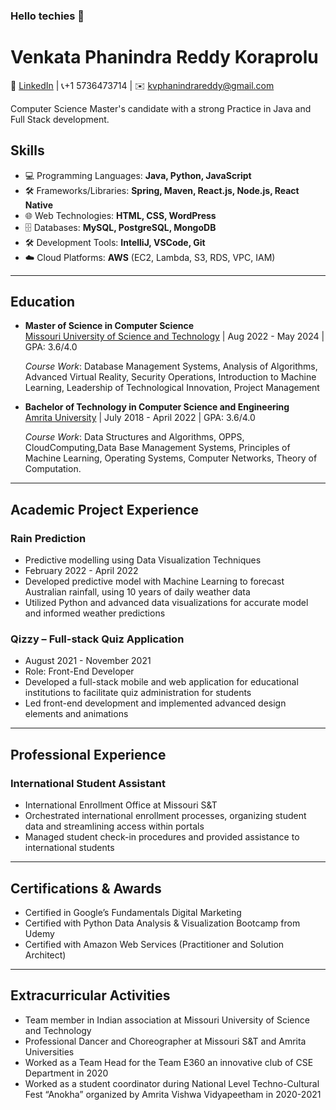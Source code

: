 ### Hello techies 👋

# Venkata Phanindra Reddy Koraprolu

🔗 [LinkedIn](https://www.linkedin.com/in/phanindrareddykv) | 📞+1 5736473714 | ✉️ kvphanindrareddy@gmail.com


Computer Science Master's candidate with a strong Practice in Java and Full Stack development.

## Skills


- 💻 Programming Languages: **Java, Python, JavaScript**
- 🛠️ Frameworks/Libraries: **Spring, Maven, React.js, Node.js, React Native**
- 🌐 Web Technologies: **HTML, CSS, WordPress**
- 🗄️ Databases: **MySQL, PostgreSQL, MongoDB**
- 🛠️ Development Tools: **IntelliJ, VSCode, Git**
- ☁️ Cloud Platforms: **AWS** (EC2, Lambda, S3, RDS, VPC, IAM)

---

## Education

- **Master of Science in Computer Science**  
  [Missouri University of Science and Technology](https://www.mst.edu/) | Aug 2022 - May 2024 | GPA: 3.6/4.0
  
  
  *Course Work*:  Database Management Systems, Analysis of Algorithms, Advanced Virtual Reality, Security Operations, Introduction
to Machine Learning, Leadership of Technological Innovation, Project Management 

- **Bachelor of Technology in Computer Science and Engineering**  
  [Amrita University](https://www.amrita.edu/) | July 2018 - April 2022 | GPA: 3.6/4.0
  
  
  *Course Work*:   Data Structures and Algorithms, OPPS, CloudComputing,Data Base Management Systems, Principles of Machine
Learning, Operating Systems, Computer Networks, Theory of Computation.


---

## Academic Project Experience

### Rain Prediction
- Predictive modelling using Data Visualization Techniques
- February 2022 - April 2022
- Developed predictive model with Machine Learning to forecast Australian rainfall, using 10 years of daily weather data
- Utilized Python and advanced data visualizations for accurate model and informed weather predictions

### Qizzy – Full-stack Quiz Application
- August 2021 - November 2021
- Role: Front-End Developer
- Developed a full-stack mobile and web application for educational institutions to facilitate quiz administration for students
- Led front-end development and implemented advanced design elements and animations

---

## Professional Experience

### International Student Assistant
- International Enrollment Office at Missouri S&T
- Orchestrated international enrollment processes, organizing student data and streamlining access within portals
- Managed student check-in procedures and provided assistance to international students

---

## Certifications & Awards

- Certified in Google’s Fundamentals Digital Marketing
- Certified with Python Data Analysis & Visualization Bootcamp from Udemy
- Certified with Amazon Web Services (Practitioner and Solution Architect)

---

## Extracurricular Activities

- Team member in Indian association at Missouri University of Science and Technology
- Professional Dancer and Choreographer at Missouri S&T and Amrita Universities
- Worked as a Team Head for the Team E360 an innovative club of CSE Department in 2020
- Worked as a student coordinator during National Level Techno-Cultural Fest “Anokha” organized by Amrita Vishwa Vidyapeetham in 2020-2021

